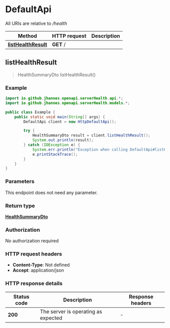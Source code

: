 # DefaultApi

All URIs are relative to */health*

Method | HTTP request | Description
------------- | ------------- | -------------
[**listHealthResult**](DefaultApi.md#listHealthResult) | **GET** / | 



## listHealthResult

> HealthSummaryDto listHealthResult()



### Example

```java
import io.github.jhannes.openapi.serverHealth.api.*;
import io.github.jhannes.openapi.serverHealth.models.*;

public class Example {
    public static void main(String[] args) {
        DefaultApi client = new HttpDefaultApi();

        try {
            HealthSummaryDto result = client.listHealthResult();
            System.out.println(result);
        } catch (IOException e) {
            System.err.println("Exception when calling DefaultApi#listHealthResult");
            e.printStackTrace();
        }
    }
}
```

### Parameters

This endpoint does not need any parameter.

### Return type

[**HealthSummaryDto**](HealthSummaryDto.md)

### Authorization

No authorization required

### HTTP request headers

- **Content-Type**: Not defined
- **Accept**: application/json

### HTTP response details
| Status code | Description | Response headers |
|-------------|-------------|------------------|
| **200** | The server is operating as expected |  -  |

